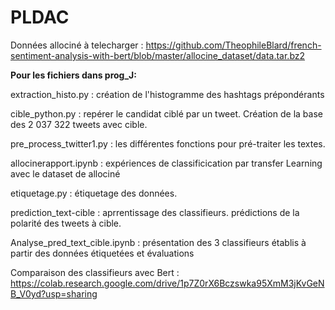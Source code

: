 ﻿# PLDAC
 Données allociné à telecharger :
 https://github.com/TheophileBlard/french-sentiment-analysis-with-bert/blob/master/allocine_dataset/data.tar.bz2
 
 **Pour les fichiers dans prog_J:**
 
 extraction_histo.py : création de l'histogramme des hashtags prépondérants
 
 cible_python.py  : repérer le candidat ciblé par un tweet. Création de la base des 2 037 322 tweets avec cible.
 
 pre_process_twitter1.py : les différentes fonctions pour pré-traiter les textes.
 
 allocinerapport.ipynb : expériences de classificication par transfer Learning avec le dataset de allociné
 
 etiquetage.py : étiquetage des données.
 
 prediction_text-cible : aprrentissage des classifieurs. prédictions de la polarité des tweets à cible.
 
 Analyse_pred_text_cible.ipynb : présentation des 3 classifieurs établis à partir des données étiquetées et évaluations
 
 Comparaison des classifieurs avec Bert : https://colab.research.google.com/drive/1p7Z0rX6Bczswka95XmM3jKvGeNB_V0yd?usp=sharing
